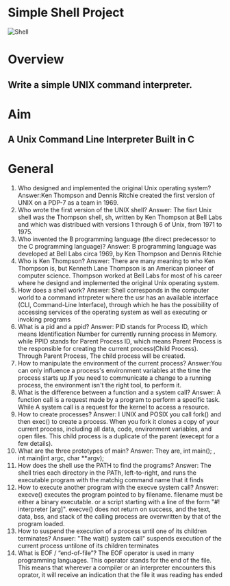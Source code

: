# Simple Shell Project

![Shell](shell.jpg)
# Overview
## Write a simple UNIX command interpreter.
#  Aim
##  A Unix Command Line Interpreter Built in C
# General 
1. Who designed and implemented the original Unix operating system?
    Answer:Ken Thompson and Dennis Ritchie created the first version of UNIX on a PDP-7 as a team in 1969.
2. Who wrote the first version of the UNIX shell?
    Answer: The fisrt Unix shell was the Thompson shell, sh, written by Ken Thompson at Bell Labs and which was distribued with versions 1 through 6 of Unix, from 1971 to 1975.
3. Who invented the B programming language (the direct predecessor to the C programming language)?
     Answer: B programming language was developed at Bell Labs circa 1969, by Ken Thompson and Dennis Ritchie
4. Who is Ken Thompson?
     Answer: There are many meaning to who Ken Thompson is, but Kenneth Lane Thompson is an American pioneer of computer science. Thompson worked at Bell Labs for most of his career where he designd and implemented the original Unix operating system.
5. How does a shell work?
     Answer: Shell corresponds in the computer world to a command intrpreter where the usr has an available interface (CLI, Command-Line Interface), through which he has the possibility of accessing services of the operating system as well as executing or invoking programs
6. What is a pid and a ppid?
     Answer: PID stands for Process ID, which means Identification Number for currently running process in Memory. while
     PPID stands for Parent Process ID, which means Parent Process is the responsible for creating the current process(Child Process). Through Parent Process, The child process will be created.
7. How to manipulate the environment of the current process?
     Answer:You can only influence a process's environment variables at the time the process starts up.If you need to communicate a change to a running process, the environment isn't the right tool, to perform it.
8. What is the difference between a function and a system call?
     Answer: A function call is a request made by a program to perform a specific task. While
     A system call is a request for the kernel to access a resource.
9. How to create processes?
    Answer: I UNIX and POSIX you call fork() and then exec() to create a process. When you fork it clones a copy of your current process, including all data, code, environment variables, and open files. This child process is a duplicate of the parent (execept for a few details). 
10. What are the three prototypes of main?
     Answer: They are, int main(); , int main(int argc, char **argv);
11. How does the shell use the PATH to find the programs?
     Answer: The shell tries each directory in the PATh, left-to-right, and runs the executable program with the matchig command name that it finds
12. How to execute another program with the execve system call?
     Answer: execve() executes the program pointed to by filename. filename must be either a binary executable. or a script starting with a line of the form "#! interpreter [arg]".
     execve() does not return on success, and the text, data, bss, and stack of the calling process are overwritten by that of the program loaded.
13. How to suspend the execution of a process until one of its children terminates?
     Answer: "The wait() system call" suspends execution of the current process untilone of its children terminates
14. What is EOF / “end-of-file”?
      The EOF operator is used in many programming languages. This operator stands for the end of the file. This means that wherever a compiler or an interpreter encounters this oprator, it will receive an indication that the file it was reading has ended

